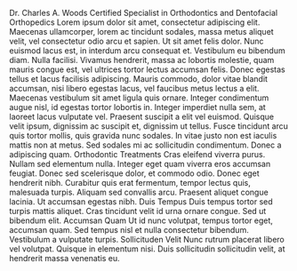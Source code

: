 Dr. Charles A. Woods Certified Specialist in Orthodontics and Dentofacial Orthopedics Lorem ipsum dolor sit amet, consectetur adipiscing elit. Maecenas ullamcorper, lorem ac tincidunt sodales, massa metus aliquet velit, vel consectetur odio arcu et sapien. Ut sit amet felis dolor. Nunc euismod lacus est, in interdum arcu consequat et. Vestibulum eu bibendum diam. Nulla facilisi. Vivamus hendrerit, massa ac lobortis molestie, quam mauris congue est, vel ultrices tortor lectus accumsan felis. Donec egestas tellus et lacus facilisis adipiscing. Mauris commodo, dolor vitae blandit accumsan, nisi libero egestas lacus, vel faucibus metus lectus a elit. Maecenas vestibulum sit amet ligula quis ornare. Integer condimentum augue nisl, id egestas tortor lobortis in. Integer imperdiet nulla sem, at laoreet lacus vulputate vel. Praesent suscipit a elit vel euismod. Quisque velit ipsum, dignissim ac suscipit et, dignissim ut tellus. Fusce tincidunt arcu quis tortor mollis, quis gravida nunc sodales. In vitae justo non est iaculis mattis non at metus. Sed sodales mi ac sollicitudin condimentum. Donec a adipiscing quam. Orthodontic Treatments Cras eleifend viverra purus. Nullam sed elementum nulla. Integer eget quam viverra eros accumsan feugiat. Donec sed scelerisque dolor, et commodo odio. Donec eget hendrerit nibh. Curabitur quis erat fermentum, tempor lectus quis, malesuada turpis. Aliquam sed convallis arcu. Praesent aliquet congue lacinia. Ut accumsan egestas nibh. Duis Tempus Duis tempus tortor sed turpis mattis aliquet. Cras tincidunt velit id urna ornare congue. Sed ut bibendum elit. Accumsan Quam Ut id nunc volutpat, tempus tortor eget, accumsan quam. Sed tempus nisl et nulla consectetur bibendum. Vestibulum a vulputate turpis. Sollicituden Velit Nunc rutrum placerat libero vel volutpat. Quisque in elementum nisi. Duis sollicitudin sollicitudin velit, at hendrerit massa venenatis eu.